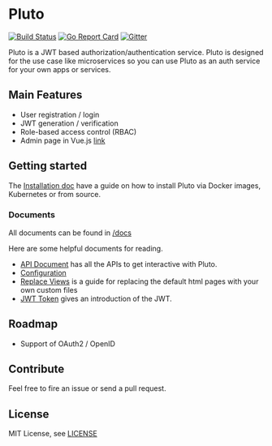 # Pluto

[![Build Status](https://travis-ci.org/leeif/pluto.svg?branch=master)](https://travis-ci.org/leeif/pluto)
[![Go Report Card](https://goreportcard.com/badge/github.com/leeif/pluto)](https://goreportcard.com/report/github.com/leeif/pluto)
[![Gitter](https://badges.gitter.im/pluto-discuss/community.svg)](https://gitter.im/pluto-discuss/community?utm_source=badge&utm_medium=badge&utm_campaign=pr-badge)

Pluto is a JWT based authorization/authentication service. Pluto is designed for the use case like microservices so you can use Pluto as an auth service for your own apps or services.

## Main Features

* User registration / login
* JWT generation / verification
* Role-based access control (RBAC)
* Admin page in Vue.js [link](https://github.com/leeif/pluto-admin) 


## Getting started

The [Installation doc](https://github.com/leeif/pluto/blob/master/docs/installation.md) have a guide on how to install Pluto via Docker images, Kubernetes or from source.

### Documents

All documents can be found in [/docs](https://github.com/leeif/pluto/blob/master/docs)

Here are some helpful documents for reading.

* [API Document](https://github.com/leeif/pluto/blob/master/docs/api.md) has all the APIs to get interactive with Pluto.
* [Configuration](https://github.com/leeif/pluto/blob/master/docs/configuration.md) 
* [Replace Views](https://github.com/leeif/pluto/blob/master/docs/view.md) is a guide for replacing the default html pages with your own custom files
* [JWT Token](https://github.com/leeif/pluto/blob/master/docs/jwt.md) gives an introduction of the JWT.

## Roadmap

* Support of OAuth2 / OpenID

## Contribute

Feel free to fire an issue or send a pull request.

## License

MIT License, see [LICENSE](https://github.com/leeif/pluto/blob/master/LICENSE)
